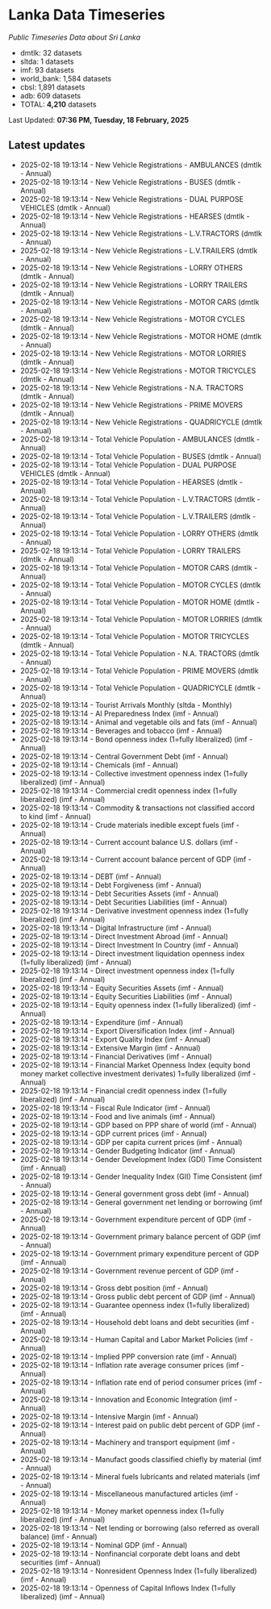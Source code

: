 # Lanka Data Timeseries
*Public Timeseries Data about Sri Lanka*

* dmtlk: 32 datasets
* sltda: 1 datasets
* imf: 93 datasets
* world_bank: 1,584 datasets
* cbsl: 1,891 datasets
* adb: 609 datasets
* TOTAL: **4,210** datasets

Last Updated: **07:36 PM, Tuesday, 18 February, 2025**

## Latest updates

* 2025-02-18 19:13:14 - New Vehicle Registrations - AMBULANCES (dmtlk - Annual)
* 2025-02-18 19:13:14 - New Vehicle Registrations - BUSES (dmtlk - Annual)
* 2025-02-18 19:13:14 - New Vehicle Registrations - DUAL PURPOSE VEHICLES (dmtlk - Annual)
* 2025-02-18 19:13:14 - New Vehicle Registrations - HEARSES (dmtlk - Annual)
* 2025-02-18 19:13:14 - New Vehicle Registrations - L.V.TRACTORS (dmtlk - Annual)
* 2025-02-18 19:13:14 - New Vehicle Registrations - L.V.TRAILERS (dmtlk - Annual)
* 2025-02-18 19:13:14 - New Vehicle Registrations - LORRY OTHERS (dmtlk - Annual)
* 2025-02-18 19:13:14 - New Vehicle Registrations - LORRY TRAILERS (dmtlk - Annual)
* 2025-02-18 19:13:14 - New Vehicle Registrations - MOTOR CARS (dmtlk - Annual)
* 2025-02-18 19:13:14 - New Vehicle Registrations - MOTOR CYCLES (dmtlk - Annual)
* 2025-02-18 19:13:14 - New Vehicle Registrations - MOTOR HOME (dmtlk - Annual)
* 2025-02-18 19:13:14 - New Vehicle Registrations - MOTOR LORRIES (dmtlk - Annual)
* 2025-02-18 19:13:14 - New Vehicle Registrations - MOTOR TRICYCLES (dmtlk - Annual)
* 2025-02-18 19:13:14 - New Vehicle Registrations - N.A. TRACTORS (dmtlk - Annual)
* 2025-02-18 19:13:14 - New Vehicle Registrations - PRIME MOVERS (dmtlk - Annual)
* 2025-02-18 19:13:14 - New Vehicle Registrations - QUADRICYCLE (dmtlk - Annual)
* 2025-02-18 19:13:14 - Total Vehicle Population - AMBULANCES (dmtlk - Annual)
* 2025-02-18 19:13:14 - Total Vehicle Population - BUSES (dmtlk - Annual)
* 2025-02-18 19:13:14 - Total Vehicle Population - DUAL PURPOSE VEHICLES (dmtlk - Annual)
* 2025-02-18 19:13:14 - Total Vehicle Population - HEARSES (dmtlk - Annual)
* 2025-02-18 19:13:14 - Total Vehicle Population - L.V.TRACTORS (dmtlk - Annual)
* 2025-02-18 19:13:14 - Total Vehicle Population - L.V.TRAILERS (dmtlk - Annual)
* 2025-02-18 19:13:14 - Total Vehicle Population - LORRY OTHERS (dmtlk - Annual)
* 2025-02-18 19:13:14 - Total Vehicle Population - LORRY TRAILERS (dmtlk - Annual)
* 2025-02-18 19:13:14 - Total Vehicle Population - MOTOR CARS (dmtlk - Annual)
* 2025-02-18 19:13:14 - Total Vehicle Population - MOTOR CYCLES (dmtlk - Annual)
* 2025-02-18 19:13:14 - Total Vehicle Population - MOTOR HOME (dmtlk - Annual)
* 2025-02-18 19:13:14 - Total Vehicle Population - MOTOR LORRIES (dmtlk - Annual)
* 2025-02-18 19:13:14 - Total Vehicle Population - MOTOR TRICYCLES (dmtlk - Annual)
* 2025-02-18 19:13:14 - Total Vehicle Population - N.A. TRACTORS (dmtlk - Annual)
* 2025-02-18 19:13:14 - Total Vehicle Population - PRIME MOVERS (dmtlk - Annual)
* 2025-02-18 19:13:14 - Total Vehicle Population - QUADRICYCLE (dmtlk - Annual)
* 2025-02-18 19:13:14 - Tourist Arrivals Monthly (sltda - Monthly)
* 2025-02-18 19:13:14 - AI Preparedness Index (imf - Annual)
* 2025-02-18 19:13:14 - Animal and vegetable oils and fats (imf - Annual)
* 2025-02-18 19:13:14 - Beverages and tobacco (imf - Annual)
* 2025-02-18 19:13:14 - Bond openness index (1=fully liberalized) (imf - Annual)
* 2025-02-18 19:13:14 - Central Government Debt (imf - Annual)
* 2025-02-18 19:13:14 - Chemicals (imf - Annual)
* 2025-02-18 19:13:14 - Collective investment openness index (1=fully liberalized) (imf - Annual)
* 2025-02-18 19:13:14 - Commercial credit openness index (1=fully liberalized) (imf - Annual)
* 2025-02-18 19:13:14 - Commodity & transactions not classified accord to kind (imf - Annual)
* 2025-02-18 19:13:14 - Crude materials inedible except fuels (imf - Annual)
* 2025-02-18 19:13:14 - Current account balance U.S. dollars (imf - Annual)
* 2025-02-18 19:13:14 - Current account balance percent of GDP (imf - Annual)
* 2025-02-18 19:13:14 - DEBT (imf - Annual)
* 2025-02-18 19:13:14 - Debt Forgiveness (imf - Annual)
* 2025-02-18 19:13:14 - Debt Securities Assets (imf - Annual)
* 2025-02-18 19:13:14 - Debt Securities Liabilities (imf - Annual)
* 2025-02-18 19:13:14 - Derivative investment openness index (1=fully liberalized) (imf - Annual)
* 2025-02-18 19:13:14 - Digital Infrastructure (imf - Annual)
* 2025-02-18 19:13:14 - Direct Investment Abroad (imf - Annual)
* 2025-02-18 19:13:14 - Direct Investment In Country (imf - Annual)
* 2025-02-18 19:13:14 - Direct investment liquidation openness index (1=fully liberalized) (imf - Annual)
* 2025-02-18 19:13:14 - Direct investment openness index (1=fully liberalized) (imf - Annual)
* 2025-02-18 19:13:14 - Equity Securities Assets (imf - Annual)
* 2025-02-18 19:13:14 - Equity Securities Liabilities (imf - Annual)
* 2025-02-18 19:13:14 - Equity openness index (1=fully liberalized) (imf - Annual)
* 2025-02-18 19:13:14 - Expenditure (imf - Annual)
* 2025-02-18 19:13:14 - Export Diversification Index (imf - Annual)
* 2025-02-18 19:13:14 - Export Quality Index (imf - Annual)
* 2025-02-18 19:13:14 - Extensive Margin (imf - Annual)
* 2025-02-18 19:13:14 - Financial Derivatives (imf - Annual)
* 2025-02-18 19:13:14 - Financial Market Openness Index (equity bond money market collective investment derivates) 1=fully liberalized (imf - Annual)
* 2025-02-18 19:13:14 - Financial credit openness index (1=fully liberalized) (imf - Annual)
* 2025-02-18 19:13:14 - Fiscal Rule Indicator (imf - Annual)
* 2025-02-18 19:13:14 - Food and live animals (imf - Annual)
* 2025-02-18 19:13:14 - GDP based on PPP share of world (imf - Annual)
* 2025-02-18 19:13:14 - GDP current prices (imf - Annual)
* 2025-02-18 19:13:14 - GDP per capita current prices (imf - Annual)
* 2025-02-18 19:13:14 - Gender Budgeting Indicator (imf - Annual)
* 2025-02-18 19:13:14 - Gender Development Index (GDI) Time Consistent (imf - Annual)
* 2025-02-18 19:13:14 - Gender Inequality Index (GII) Time Consistent (imf - Annual)
* 2025-02-18 19:13:14 - General government gross debt (imf - Annual)
* 2025-02-18 19:13:14 - General government net lending or borrowing (imf - Annual)
* 2025-02-18 19:13:14 - Government expenditure percent of GDP (imf - Annual)
* 2025-02-18 19:13:14 - Government primary balance percent of GDP (imf - Annual)
* 2025-02-18 19:13:14 - Government primary expenditure percent of GDP (imf - Annual)
* 2025-02-18 19:13:14 - Government revenue percent of GDP (imf - Annual)
* 2025-02-18 19:13:14 - Gross debt position (imf - Annual)
* 2025-02-18 19:13:14 - Gross public debt percent of GDP (imf - Annual)
* 2025-02-18 19:13:14 - Guarantee openness index (1=fully liberalized) (imf - Annual)
* 2025-02-18 19:13:14 - Household debt loans and debt securities (imf - Annual)
* 2025-02-18 19:13:14 - Human Capital and Labor Market Policies (imf - Annual)
* 2025-02-18 19:13:14 - Implied PPP conversion rate (imf - Annual)
* 2025-02-18 19:13:14 - Inflation rate average consumer prices (imf - Annual)
* 2025-02-18 19:13:14 - Inflation rate end of period consumer prices (imf - Annual)
* 2025-02-18 19:13:14 - Innovation and Economic Integration (imf - Annual)
* 2025-02-18 19:13:14 - Intensive Margin (imf - Annual)
* 2025-02-18 19:13:14 - Interest paid on public debt percent of GDP (imf - Annual)
* 2025-02-18 19:13:14 - Machinery and transport equipment (imf - Annual)
* 2025-02-18 19:13:14 - Manufact goods classified chiefly by material (imf - Annual)
* 2025-02-18 19:13:14 - Mineral fuels lubricants and related materials (imf - Annual)
* 2025-02-18 19:13:14 - Miscellaneous manufactured articles (imf - Annual)
* 2025-02-18 19:13:14 - Money market openness index (1=fully liberalized) (imf - Annual)
* 2025-02-18 19:13:14 - Net lending or borrowing (also referred as overall balance) (imf - Annual)
* 2025-02-18 19:13:14 - Nominal GDP (imf - Annual)
* 2025-02-18 19:13:14 - Nonfinancial corporate debt loans and debt securities (imf - Annual)
* 2025-02-18 19:13:14 - Nonresident Openness Index (1=fully liberalized) (imf - Annual)
* 2025-02-18 19:13:14 - Openness of Capital Inflows Index (1=fully liberalized) (imf - Annual)